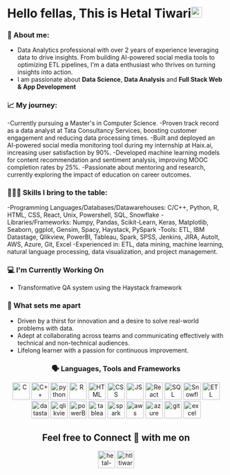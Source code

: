 
### <h1>Hello fellas, This is Hetal Tiwari<img src="https://media.giphy.com/media/hvRJCLFzcasrR4ia7z/giphy.gif" width="25px"></h1>

### 👤 About me: 
- Data Analytics professional with over 2 years of experience leveraging data to drive insights. From building AI-powered social media tools to optimizing ETL pipelines, I'm a data enthusiast who thrives on turning insights into action.
- I am passionate about **Data Science**, **Data Analysis** and **Full Stack Web & App Development**

### 📈 My journey:
-Currently pursuing a Master's in Computer Science.
-Proven track record as a data analyst at Tata Consultancy Services, boosting customer engagement and reducing data processing times.
-Built and deployed an AI-powered social media monitoring tool during my internship at Haix.ai, increasing user satisfaction by 90%.
-Developed machine learning models for content recommendation and sentiment analysis, improving MOOC completion rates by 25%.
-Passionate about mentoring and research, currently exploring the impact of education on career outcomes.

### 👩🏻‍💻 Skills I bring to the table:

-Programming Languages/Databases/Datawarehouses: C/C++, Python, R, HTML, CSS, React, Unix, Powershell,
SQL, Snowflake
-Libraries/Frameworks: Numpy, Pandas, Scikit-Learn, Keras, Matplotlib, Seaborn, ggplot, Gensim, Spacy, Haystack, PySpark
-Tools: ETL, IBM Datastage, Qlikview, PowerBI, Tableau, Spark, SPSS, Jenkins, JIRA, AutoIt, AWS, Azure, Git, Excel
-Experienced in: ETL, data mining, machine learning, natural language processing, data visualization, and project management.

### 💻 I'm Currently Working On
- Transformative QA system using the Haystack framework

### 🎯 What sets me apart
- Driven by a thirst for innovation and a desire to solve real-world problems with data.
- Adept at collaborating across teams and communicating effectively with technical and non-technical audiences.
- Lifelong learner with a passion for continuous improvement.

<h3 align="center">🗣 Languages, Tools and Frameworks</h3>

<p align="center"> <img src = "https://img.icons8.com/color/50/000000/c-programming.png" alt="C" width = 40, height = 40> <img src="https://img.icons8.com/color/48/000000/c-plus-plus-logo.png" alt="C++" width="40" height="40"/> <img src="https://img.icons8.com/color/48/000000/python.png" alt="python" width="40" height="40"/> <img src = "https://upload.wikimedia.org/wikipedia/commons/thumb/1/1b/R_logo.svg/724px-R_logo.svg.png" alt="R" width="40" height="40"> <img src = "https://cdn.iconscout.com/icon/free/png-512/free-html-59-225995.png" alt="HTML" width="40" height="40"> <img src="https://cdn.iconscout.com/icon/free/png-512/free-css-37-226088.png" alt="CSS" width="40" height="40"> <img src="https://cdn.iconscout.com/icon/premium/png-512-thumb/javascript-2752148-2284965.png" alt="JS" width="40" height="40"> <img src="https://cdn.iconscout.com/icon/free/png-512/free-react-4-1175110.png" alt="React" width="40" height="40"> <img src="https://cdn.iconscout.com/icon/premium/png-512-thumb/sql-116626.png" alt="SQL" width="40" height="40"> <img src="https://editor.analyticsvidhya.com/uploads/29506snowflake.png" alt="Snowflake" width="40" height="40"> <img src="https://cdn-icons-png.flaticon.com/512/9850/9850908.png" alt="ETL" width="40" height="40"> <img src="https://miro.medium.com/v2/resize:fit:700/format:webp/0*06hoHdVvK2z5DCDZ.jpg" alt="datastage" width="40" height="40"> <img src="https://static-00.iconduck.com/assets.00/file-type-qlikview-icon-512x497-sjcwjpwe.png" alt="qlikview" width="40" height="40"> <img src="https://cdn.iconscout.com/icon/free/png-512/free-microsoft-powerpoint-5-761691.png" alt="powerBI" width="40" height="40"> <img src="https://cdn.iconscout.com/icon/free/png-512/free-tableau-5376637-4489897.png" alt="tableau" width="40" height="40"> <img src="https://cdn.iconscout.com/icon/free/png-512/free-spark-20-458193.png" alt="spark" width="40" height="40"> <img src="https://cdn.iconscout.com/icon/free/png-512/free-aws-1869025-1583149.png" alt="aws" width="40" height="40"> <img src="https://cdn.iconscout.com/icon/premium/png-512-thumb/microsoft-azure-7520945-7197165.png" alt="azure" width="40" height="40"> <img src="https://cdn.iconscout.com/icon/free/png-512/free-github-1521500-1288242.png" alt="git" width="40" height="40"> <img src="https://cdn.iconscout.com/icon/free/png-512/free-microsoft-excel-1411847-1194336.png" alt="excel" width="40" height="40"> </p>

<h2 align="center">Feel free to Connect 👥 with me on</h2>

<p align="center">
<a href="https://www.linkedin.com/in/hetal-tiwari/" target="blank"><img align="center" src="https://img.icons8.com/color/48/000000/linkedin.png" alt="hetal-tiwari" width="40" height="40"/></a>
<a href="mailto:htltiwari@gmail.com"><img align="center" src="https://img.icons8.com/color/48/000000/gmail.png" alt="htltiwari@gmail.com" width="40" height="40"/></a>
</p>

